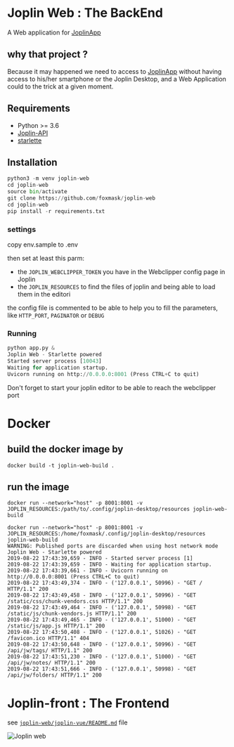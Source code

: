 # Joplin Web : The BackEnd

A Web application for [JoplinApp](https://joplinapp.org)

## why that project ?

Because it may happened we need to access to [JoplinApp](https://joplinapp.org) without having access to his/her smartphone or the Joplin Desktop, and a Web Application could to the trick at a given moment.

## Requirements

* Python >= 3.6
* [Joplin-API](https://github.com/foxmask/joplin-api)
* [starlette](https://starlette.io)

## Installation 

```python
python3 -m venv joplin-web
cd joplin-web
source bin/activate
git clone https://github.com/foxmask/joplin-web
cd joplin-web
pip install -r requirements.txt
```

### settings 

copy env.sample to .env

then set at least this parm: 

* the `JOPLIN_WEBCLIPPER_TOKEN` you have in the Webclipper config page in Joplin
* the `JOPLIN_RESOURCES` to find the files of joplin and being able to load them in the editori 

the config file is commented to be able to help you to fill the parameters, like `HTTP_PORT`, `PAGINATOR` or `DEBUG`


### Running

```python
python app.py &
Joplin Web - Starlette powered
Started server process [10043]
Waiting for application startup.
Uvicorn running on http://0.0.0.0:8001 (Press CTRL+C to quit)
```

Don't forget to start your joplin editor to be able to reach the webclipper port 

# Docker

## build the docker image by

```
docker build -t joplin-web-build . 
```

## run the image
```
docker run --network="host" -p 8001:8001 -v JOPLIN_RESOURCES:/path/to/.config/joplin-desktop/resources joplin-web-build

docker run --network="host" -p 8001:8001 -v JOPLIN_RESOURCES:/home/foxmask/.config/joplin-desktop/resources joplin-web-build
WARNING: Published ports are discarded when using host network mode
Joplin Web - Starlette powered
2019-08-22 17:43:39,659 - INFO - Started server process [1]
2019-08-22 17:43:39,659 - INFO - Waiting for application startup.
2019-08-22 17:43:39,661 - INFO - Uvicorn running on http://0.0.0.0:8001 (Press CTRL+C to quit)
2019-08-22 17:43:49,374 - INFO - ('127.0.0.1', 50996) - "GET / HTTP/1.1" 200
2019-08-22 17:43:49,458 - INFO - ('127.0.0.1', 50996) - "GET /static/css/chunk-vendors.css HTTP/1.1" 200
2019-08-22 17:43:49,464 - INFO - ('127.0.0.1', 50998) - "GET /static/js/chunk-vendors.js HTTP/1.1" 200
2019-08-22 17:43:49,465 - INFO - ('127.0.0.1', 51000) - "GET /static/js/app.js HTTP/1.1" 200
2019-08-22 17:43:50,408 - INFO - ('127.0.0.1', 51026) - "GET /favicon.ico HTTP/1.1" 404
2019-08-22 17:43:50,648 - INFO - ('127.0.0.1', 50996) - "GET /api/jw/tags/ HTTP/1.1" 200
2019-08-22 17:43:51,230 - INFO - ('127.0.0.1', 51000) - "GET /api/jw/notes/ HTTP/1.1" 200
2019-08-22 17:43:51,666 - INFO - ('127.0.0.1', 50998) - "GET /api/jw/folders/ HTTP/1.1" 200

```


# Joplin-front : The Frontend

see [`joplin-web/joplin-vue/README.md`](joplin-vue/README.md) file

![Joplin web](https://raw.githubusercontent.com/foxmask/joplin-web/master/joplin_web.png)


